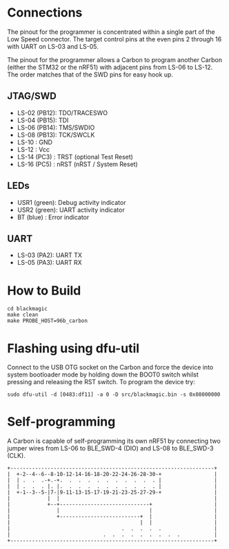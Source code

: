 Connections
===========

The pinout for the programmer is concentrated within a single part of
the Low Speed connector. The target control pins at the even pins 2
through 16 with UART on LS-03 and LS-05.

The pinout for the programmer allows a Carbon to program another Carbon
(either the STM32 or the nRF51) with adjacent pins from LS-06 to LS-12.
The order matches that of the SWD pins for easy hook up.

JTAG/SWD
--------

* LS-02 (PB12): TDO/TRACESWO
* LS-04 (PB15): TDI
* LS-06 (PB14): TMS/SWDIO
* LS-08 (PB13): TCK/SWCLK
* LS-10       : GND
* LS-12       : Vcc
* LS-14 (PC3) : TRST (optional Test Reset)
* LS-16 (PC5) : nRST (nRST / System Reset)

LEDs
----

 * USR1 (green): Debug activity indicator
 * USR2 (green): UART activity indicator
 * BT (blue)   : Error indicator

UART
----

 * LS-03 (PA2): UART TX
 * LS-05 (PA3): UART RX

How to Build
============

    cd blackmagic
    make clean
    make PROBE_HOST=96b_carbon

Flashing using dfu-util
=======================

Connect to the USB OTG socket on the Carbon and force the device into
system bootloader mode by holding down the BOOT0 switch whilst pressing
and releasing the RST switch. To program the device try:

    sudo dfu-util -d [0483:df11] -a 0 -D src/blackmagic.bin -s 0x08000000

Self-programming
================

A Carbon is capable of self-programming its own nRF51 by connecting two
jumper wires from LS-06 to BLE_SWD-4 (DIO) and LS-08 to BLE_SWD-3 (CLK).

    +------------------------------------------------------------------+
    |  +-2--4--6--8-10-12-14-16-18-20-22-24-26-28-30-+                 |
    |  | .  .  .-+.-+.  .  .  .  .  .  .  .  .  .  . |                 |
    |  | .  .  . |. |.  .  .  .  .  .  .  .  .  .  . |                 |
    |  +-1--3--5-|7-|9-11-13-15-17-19-21-23-25-27-29-+                 |
    |            |  |                                                  |
    |            +--+-----------------------------+                    |
    |               |                             |                    |
    |               +--------------------------+  |                    |
    |                                          |  |                    |
    |                                    .  .  .  .  .                 |
    |                              .  .  .  .  .  .  .  .  .           |
    +------------------------------------------------------------------+
